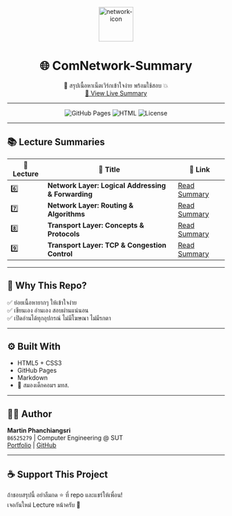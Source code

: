 <p align="center">
  <img src="https://img.icons8.com/external-flat-juicy-fish/64/network.png" alt="network-icon" width="80"/>
</p>

<h1 align="center">🌐 ComNetwork-Summary</h1>

<p align="center">
  🧠 สรุปเนื้อหาเน็ตเวิร์กเข้าใจง่าย พร้อมใช้สอบ 💥  
  <br>
  <a href="https://martinnezsavemaiwai.github.io/ComNetwork-Summary/">🔗 View Live Summary</a>
</p>

---

<p align="center">
  <img alt="GitHub Pages" src="https://img.shields.io/badge/Hosted-GitHub%20Pages-blue?logo=github">
  <img alt="HTML" src="https://img.shields.io/badge/Built%20with-HTML%20%26%20CSS-orange?logo=html5">
  <img alt="License" src="https://img.shields.io/badge/License-MIT-green">
</p>

---

## 📚 Lecture Summaries

| 🔢 Lecture | 📝 Title | 🔗 Link |
|-----------|----------|--------|
| 6️⃣ | **Network Layer: Logical Addressing & Forwarding** | [Read Summary](https://martinnezsavemaiwai.github.io/ComNetwork-Summary/lecture6.html) |
| 7️⃣ | **Network Layer: Routing & Algorithms** | [Read Summary](https://martinnezsavemaiwai.github.io/ComNetwork-Summary/lecture7.html) |
| 8️⃣ | **Transport Layer: Concepts & Protocols** | [Read Summary](https://martinnezsavemaiwai.github.io/ComNetwork-Summary/lecture8.html) |
| 9️⃣ | **Transport Layer: TCP & Congestion Control** | [Read Summary](https://martinnezsavemaiwai.github.io/ComNetwork-Summary/lecture9.html) |

---

## 🎯 Why This Repo?

✅ ย่อยเนื้อหายากๆ ให้เข้าใจง่าย  
✅ เขียนเอง อ่านเอง สอบผ่านแน่นอน  
✅ เปิดอ่านได้ทุกอุปกรณ์ ไม่มีโฆษณา ไม่มีรกตา

---

## ⚙️ Built With

- HTML5 + CSS3
- GitHub Pages
- Markdown
- 🧠 สมองเด็กคอมฯ มทส.

---

## 👨‍💻 Author

**Martin Phanchiangsri**  
`B6525279` | Computer Engineering @ SUT  
[Portfolio](https://martinnezsavemaiwai.github.io/) | [GitHub](https://github.com/martinnezsavemaiwai)

---

## ☕ Support This Project

ถ้าชอบสรุปนี้ อย่าลืมกด ⭐ ที่ repo และแชร์ให้เพื่อน!  
เจอกันใหม่ Lecture หน้าครับ 🚀
